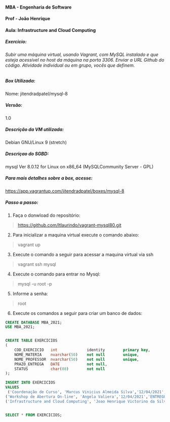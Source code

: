 #### MBA - Engenharia de Software
#### Prof - João Henrique 
#### Aula: Infrastructure and Cloud Computing

##### Exercicio:
###### Subir uma máquina virtual, usando Vagrant, com MySQL instalado e que esteja acessível no host da máquina na porta 3306. Enviar a URL Github do código. Atividade individual ou em grupo, vocês que definem.

##### **Box Utilizada:**
Nome: jitendradpatel/mysql-8

##### **Versão:** 
 1.0

##### **Descrição da VM utilizada:** 
Debian GNU/Linux 9 (stretch)

##### **Descriçao do SGBD:**
mysql  Ver 8.0.12 for Linux on x86_64 (MySQLCommunity Server - GPL)

##### **Para mais detalhes sobre a box, acesse:**
https://app.vagrantup.com/jitendradpatel/boxes/mysql-8

##### **Passo a passo:**

1. Faça o donwload do repositório: 
> https://github.com/ltlaurindo/vagrant-mysql80.git


2. Para inicializar a maquina virtual execute o comando abaixo:
> vagrant up

3. Execute o comando a seguir para acessar a maquina virtual via ssh
> vagrant ssh mysql 

4. Execute o comando para entrar  no Mysql:
> mysql -u root -p 

5. Informe a senha:
> root
 
6. Execute os comandos a seguir para criar um banco de dados:

```sql
CREATE DATABASE MBA_2021;
USE MBA_2021;


CREATE TABLE EXERCICIOS
(
	COD_EXERCICIO	int			    identity		primary key,
	NOME_MATERIA	nvarchar(50)	not null		unique,
	NOME_PROFESSOR	nvarchar(50)	not null		unique,
	PRAZO_ENTREGA	DATE		    not null,
	STATUS			char(08)		not null
);

INSERT INTO EXERCICIOS
VALUES
 ('Coordenação de Curso', 'Marcus Vinicius Almeida Silva','12/04/2021','ENTREGUE'),
('Workshop de Abertura On-line', 'Angela Valiera','12/04/2021','ENTREGUE'),
('Infrastructure and Cloud Computing', 'Joao Henrique Victorino da Silva','14/04/2021','PENDENTE');


SELECT * FROM EXERCICIOS;
```




